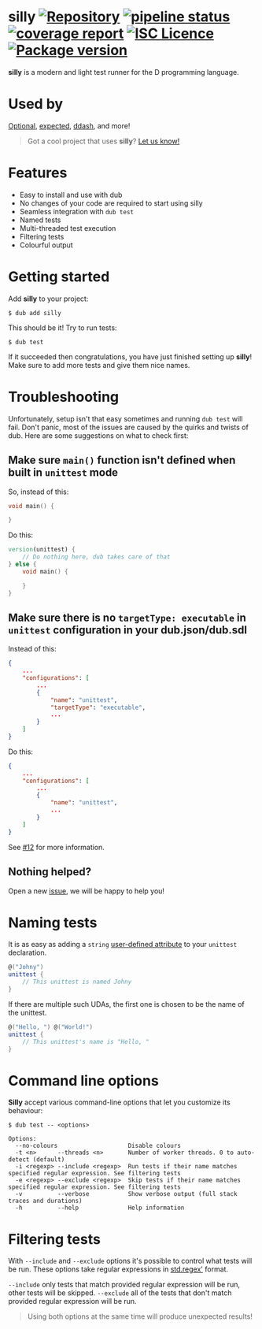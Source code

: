silly [![Repository](https://img.shields.io/badge/repository-on%20GitLab-orange.svg)](https://gitlab.com/AntonMeep/silly) [![pipeline
status](https://gitlab.com/AntonMeep/silly/badges/master/pipeline.svg)](https://gitlab.com/AntonMeep/silly/commits/master) [![coverage
report](https://gitlab.com/AntonMeep/silly/badges/master/coverage.svg)](https://gitlab.com/AntonMeep/silly/commits/master) [![ISC
Licence](https://img.shields.io/badge/licence-ISC-blue.svg)](https://gitlab.com/AntonMeep/silly/blob/master/LICENSE) [![Package
version](https://img.shields.io/dub/v/silly.svg)](https://gitlab.com/AntonMeep/silly/tags)
=====

**silly** is a modern and light test runner for the D programming language.

# Used by

[Optional](http://optional.dub.pm/), [expected](http://expected.dub.pm/), [ddash](http://ddash.dub.pm/), and more!

> Got a cool project that uses **silly**? [Let us know!](https://gitlab.com/AntonMeep/silly/issues)

# Features

- Easy to install and use with dub
- No changes of your code are required to start using silly
- Seamless integration with `dub test`
- Named tests
- Multi-threaded test execution
- Filtering tests
- Colourful output

# Getting started

Add **silly** to your project:

```
$ dub add silly
```

This should be it! Try to run tests:

```
$ dub test
```

If it succeeded then congratulations, you have just finished setting up **silly**! Make sure to add more tests and give them nice names.

# Troubleshooting

Unfortunately, setup isn't that easy sometimes and running `dub test` will fail. Don't panic, most of the issues are caused by the quirks and twists of dub. Here are some suggestions on what to check first:

## Make sure `main()` function isn't defined when built in `unittest` mode

So, instead of this:
```d
void main() {

}
```

Do this:
```d
version(unittest) {
	// Do nothing here, dub takes care of that
} else {
	void main() {

	}
}
```

## Make sure there is no `targetType: executable` in `unittest` configuration in your dub.json/dub.sdl

Instead of this:

```json
{
	...
	"configurations": [
		...
		{
			"name": "unittest",
			"targetType": "executable",
			...
		}
	]
}
```

Do this:

```json
{
	...
	"configurations": [
		...
		{
			"name": "unittest",
			...
		}
	]
}
```

See [#12](https://gitlab.com/AntonMeep/silly/issues/12) for more information.

## Nothing helped?

Open a new [issue](https://gitlab.com/AntonMeep/silly/issues), we will be happy to help you!

# Naming tests

It is as easy as adding a `string` [user-defined attribute](https://dlang.org/spec/attribute.html#UserDefinedAttribute) to your `unittest` declaration.

```d
@("Johny")
unittest {
	// This unittest is named Johny
}
```

If there are multiple such UDAs, the first one is chosen to be the name of the unittest.

```d
@("Hello, ") @("World!")
unittest {
	// This unittest's name is "Hello, "
}
```

# Command line options

**Silly** accept various command-line options that let you customize its behaviour:

```
$ dub test -- <options>

Options:
  --no-colours                    Disable colours
  -t <n>      --threads <n>       Number of worker threads. 0 to auto-detect (default)
  -i <regexp> --include <regexp>  Run tests if their name matches specified regular expression. See filtering tests
  -e <regexp> --exclude <regexp>  Skip tests if their name matches specified regular expression. See filtering tests
  -v          --verbose           Show verbose output (full stack traces and durations)
  -h          --help              Help information
```

# Filtering tests

With `--include` and `--exclude` options it's possible to control what tests will be run. These options take regular expressions in [std.regex'](https://dlang.org/phobos/std_regex.html#Syntax%20and%20general%20information) format.

`--include` only tests that match provided regular expression will be run, other tests will be skipped.
`--exclude` all of the tests that don't match provided regular expression will be run.

> Using both options at the same time will produce unexpected results!
